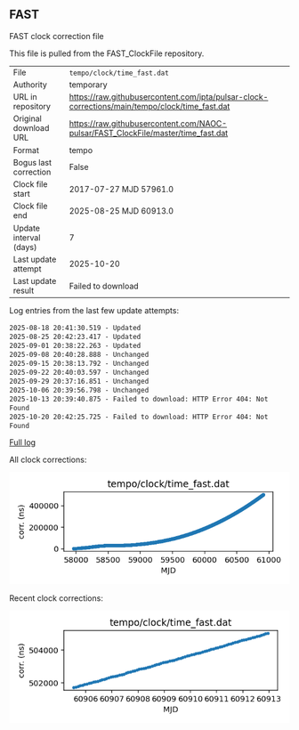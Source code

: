 
## FAST

FAST clock correction file

This file is pulled from the FAST_ClockFile repository.

|     |     |
|:--- |:--- |
| File | `tempo/clock/time_fast.dat` |
| Authority | temporary |
| URL in repository | <https://raw.githubusercontent.com/ipta/pulsar-clock-corrections/main/tempo/clock/time_fast.dat> |
| Original download URL | <https://raw.githubusercontent.com/NAOC-pulsar/FAST_ClockFile/master/time_fast.dat> |
| Format | tempo |
| Bogus last correction | False |
| Clock file start | 2017-07-27 MJD 57961.0 |
| Clock file end | 2025-08-25 MJD 60913.0 |
| Update interval (days) | 7 |
| Last update attempt | 2025-10-20 |
| Last update result | Failed to download |

Log entries from the last few update attempts:
```
2025-08-18 20:41:30.519 - Updated
2025-08-25 20:42:23.417 - Updated
2025-09-01 20:38:22.263 - Updated
2025-09-08 20:40:28.888 - Unchanged
2025-09-15 20:38:13.792 - Unchanged
2025-09-22 20:40:03.597 - Unchanged
2025-09-29 20:37:16.851 - Unchanged
2025-10-06 20:39:56.798 - Unchanged
2025-10-13 20:39:40.875 - Failed to download: HTTP Error 404: Not Found
2025-10-20 20:42:25.725 - Failed to download: HTTP Error 404: Not Found
```
[Full log](https://raw.githubusercontent.com/ipta/pulsar-clock-corrections/main/log/tempo/clock/time_fast.dat.log)


All clock corrections:

![plot of all clock corrections](time_fast.dat.png "All corrections")

Recent clock corrections:

![plot of recent clock corrections](time_fast.dat.short.png "Recent corrections")

